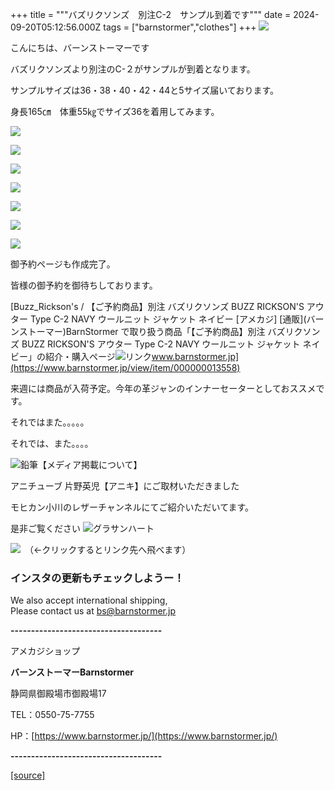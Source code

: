 +++
title = """バズリクソンズ　別注C-2　サンプル到着です"""
date = 2024-09-20T05:12:56.000Z
tags = ["barnstormer","clothes"]
+++
[![](https://stat.ameba.jp/user_images/20231023/16/barnstormer-go/b2/03/p/o0420015015354743273.png)](https://ameblo.jp/barnstormer-go/entry-12825670498.html)

こんにちは、バーンストーマーです

バズリクソンズより別注のC-２がサンプルが到着となります。

サンプルサイズは36・38・40・42・44と5サイズ届いております。

身長165㎝　体重55㎏でサイズ36を着用してみます。

[![](https://stat.ameba.jp/user_images/20240920/14/barnstormer-go/e5/0f/j/o0466070015488500232.jpg)](https://stat.ameba.jp/user_images/20240920/14/barnstormer-go/e5/0f/j/o0466070015488500232.jpg)

[![](https://stat.ameba.jp/user_images/20240920/14/barnstormer-go/06/a8/j/o0466070015488500234.jpg)](https://stat.ameba.jp/user_images/20240920/14/barnstormer-go/06/a8/j/o0466070015488500234.jpg)

[![](https://stat.ameba.jp/user_images/20240920/14/barnstormer-go/c5/f6/j/o0466070015488500237.jpg)](https://stat.ameba.jp/user_images/20240920/14/barnstormer-go/c5/f6/j/o0466070015488500237.jpg)

[![](https://stat.ameba.jp/user_images/20240920/14/barnstormer-go/a3/a2/j/o0466070015488500238.jpg)](https://stat.ameba.jp/user_images/20240920/14/barnstormer-go/a3/a2/j/o0466070015488500238.jpg)

[![](https://stat.ameba.jp/user_images/20240920/14/barnstormer-go/6d/0c/j/o0466070015488500240.jpg)](https://stat.ameba.jp/user_images/20240920/14/barnstormer-go/6d/0c/j/o0466070015488500240.jpg)

[![](https://stat.ameba.jp/user_images/20240920/14/barnstormer-go/5f/7f/j/o0466070015488500242.jpg)](https://stat.ameba.jp/user_images/20240920/14/barnstormer-go/5f/7f/j/o0466070015488500242.jpg)

[![](https://stat.ameba.jp/user_images/20240920/14/barnstormer-go/de/c8/j/o0466070015488500245.jpg)](https://stat.ameba.jp/user_images/20240920/14/barnstormer-go/de/c8/j/o0466070015488500245.jpg)

御予約ページも作成完了。

皆様の御予約を御待ちしております。

[Buzz\_Rickson's / 【ご予約商品】別注 バズリクソンズ BUZZ RICKSON'S アウター Type C-2 NAVY ウールニット ジャケット ネイビー \[アメカジ\] \[通販\](バーンストーマー)BarnStormer で取り扱う商品「【ご予約商品】別注 バズリクソンズ BUZZ RICKSON'S アウター Type C-2 NAVY ウールニット ジャケット ネイビー」の紹介・購入ページ![リンク](https://c.stat100.ameba.jp/ameblo/symbols/v3.20.0/svg/gray/editor_link.svg)www.barnstormer.jp](https://www.barnstormer.jp/view/item/000000013558)

来週には商品が入荷予定。今年の革ジャンのインナーセーターとしておススメです。

それではまた。。。。。

それでは、また。。。。

![鉛筆](https://stat100.ameba.jp/blog/ucs/img/char/char3/519.png)【メディア掲載について】

アニチューブ 片野英児【アニキ】にご取材いただきました

モヒカン小川のレザーチャンネルにてご紹介いただいてます。

是非ご覧ください ![グラサンハート](https://stat100.ameba.jp/blog/ucs/img/char/char3/148.png)

[![](https://stat.ameba.jp/user_images/20230412/16/barnstormer-go/6a/23/p/o0108010815269242493.png)](https://www.instagram.com/barnstormer_daily/)　（←クリックするとリンク先へ飛べます）

### インスタの更新もチェックしようー！

We also accept international shipping,  
Please contact us at bs@barnstormer.jp

**\-------------------------------------**

アメカジショップ

**バーンストーマーBarnstormer**

静岡県御殿場市御殿場17

TEL：0550-75-7755

HP：[https://www.barnstormer.jp/](https://www.barnstormer.jp/)

**\-------------------------------------**

[[source]](https://ameblo.jp/barnstormer-go/entry-12868271397.html)
